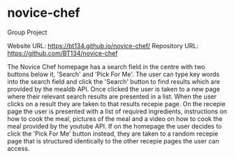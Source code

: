 # novice-chef
Group Project 

Website URL: https://bt134.github.io/novice-chef/
Repository URL: https://github.com/BT134/novice-chef

The Novice Chef homepage has a search field in the centre with two buttons below it, 'Search' and 'Pick For Me'. The user can type key words into the search field and click the 'Search' button to find results which are provided by the mealdb API. Once clicked the user is taken to a new page where their relevant search results are presented in a list. When the user clicks on a result they are taken to that results recepie page.
On the recepie page the user is presented with a list of required ingredients, instructions on how to cook the meal, pictures of the meal and a video on how to cook the meal provided by the youtube API. If on the homepage the user decides to click the 'Pick For Me' button instead, they are taken to a random recepie page that is structured identically to the other recepie pages the user can access.

